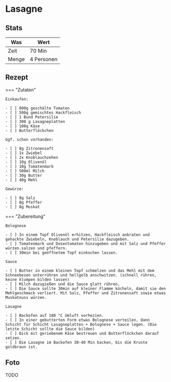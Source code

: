 # Lasagne

## Stats

| Was   | Wert        |
|-------|-------------|
| Zeit  | 70 Min      |
| Menge | 4 Personen |

## Rezept

=== "Zutaten"

    Einkaufen:

    - [ ] 800g geschälte Tomaten
    - [ ] 500g gemischtes Hackfleisch
    - [ ] 1 Bund Petersilie
    - [ ] 300 g Lasagneplatten
    - [ ] 100g Käse
    - [ ] Butterflöckchen

    Ggf. schon vorhanden:

    - [ ] 8g Zitronensaft
    - [ ] 1x Zwiebel
    - [ ] 2x Knoblauchzehen
    - [ ] 10g Olivenöl
    - [ ] 10g Tomatenmark
    - [ ] 500ml Milch
    - [ ] 30g Butter
    - [ ] 40g Mehl

    Gewürze:

    - [ ] 8g Salz
    - [ ] 8g Pfeffer
    - [ ] 8g Muskat

=== "Zubereitung"

    Bolognese

    - [ ] In einem Topf Olivenöl erhitzen, Hackfleisch anbraten und gehackte Zwiebeln, Knoblauch und Petersilie dazugeben.
    - [ ] Tomatenmark und Dosentomaten hinzugeben und mit Salz und Pfeffer würzen.salzen und pfeffern.
    - [ ] 30min bei geöffnetem Topf einkochen lassen.

    Sauce

    - [ ] Butter in einem kleinen Topf schmelzen und das Mehl mit dem Schneebesen unterrühren und hellgelb anschwitzen. (schnell rühren, keine klumpen bilden lassen)
    - [ ] Milch dazugießen und die Sauce glatt rühren. 
    - [ ] Die Sauce sollte 30min auf kleiner Flamme köcheln, damit sie den Mehlgeschmack verliert. Mit Salz, Pfeffer und Zitronensaft sowie etwas Muskatnuss würzen.

    Lasagne

    - [ ] Backofen auf 180 °C Umluft vorhezien.
    - [ ] In einer gebutterten Form etwas Bolognese verteilen, dann Schicht für Schicht Lasagneplatten + Bolognese + Sauce legen. (Die letzte Schicht sollte die Sauce bilden)
    - [ ] Dick mit geriebenem Käse bestreuen und Butterflöckchen darauf setzen.
    - [ ] Die Lasagne im Backofen 30-40 Min backen, bis die Kruste goldbraun ist.

## Foto

TODO
